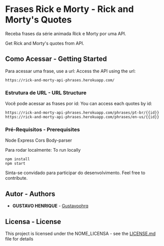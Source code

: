 # Frases Rick e Morty - Rick and Morty's Quotes

Receba frases da série animada Rick e Morty por uma API.

Get Rick and Morty's quotes from API.

## Como Acessar - Getting Started

Para acessar uma frase, use a url:
Access the API using the url:

```
https://rick-and-morty-api-phrases.herokuapp.com/
```
### Estrutura de URL - URL Structure

Você pode acessar as frases por id:
You can access each quotes by id:
```
https://rick-and-morty-api-phrases.herokuapp.com/phrases/pt-br/{{id}}
https://rick-and-morty-api-phrases.herokuapp.com/phrases/en-us/{{id}}
```

### Pré-Requisitos - Prerequisites

Node
Express
Cors
Body-parser

Para rodar localmente:
To run locally

```
npm install
npm start
```


Sinta-se convidado para participar do desenvolvimento.
Feel free to contribute.

## Autor - Authors

* **GUSTAVO HENRIQUE** - [Gustavoohrq](https://github.com/Gustavoohrq)


## Licensa - License

This project is licensed under the NOME_LICENSA - see the [LICENSE.md](LICENSE.md) file for details

